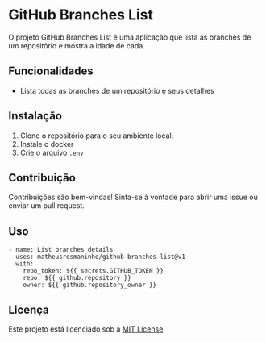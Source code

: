 # GitHub Branches List

O projeto GitHub Branches List é uma aplicação que lista as branches de um repositório e mostra a idade de cada.

## Funcionalidades

- Lista todas as branches de um repositório e seus detalhes

## Instalação

1. Clone o repositório para o seu ambiente local.
2. Instale o docker
3. Crie o arquivo `.env`

## Contribuição

Contribuições são bem-vindas! Sinta-se à vontade para abrir uma issue ou enviar um pull request.

## Uso

```
- name: List branches details
  uses: matheusrosmaninho/github-branches-list@v1
  with:
    repo_token: ${{ secrets.GITHUB_TOKEN }}
    repo: ${{ github.repository }}
    owner: ${{ github.repository_owner }}
```

## Licença

Este projeto está licenciado sob a [MIT License](LICENSE).